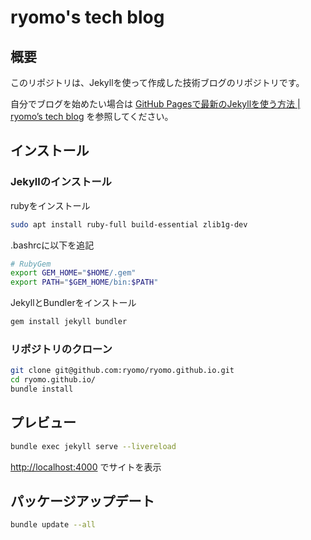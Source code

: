 # ryomo's tech blog

## 概要

このリポジトリは、Jekyllを使って作成した技術ブログのリポジトリです。

自分でブログを始めたい場合は [GitHub Pagesで最新のJekyllを使う方法 | ryomo’s tech blog](https://ryomo.github.io/notes/jekyll-github-pages) を参照してください。

## インストール

### Jekyllのインストール

rubyをインストール

```sh
sudo apt install ruby-full build-essential zlib1g-dev
```

.bashrcに以下を追記

```sh
# RubyGem
export GEM_HOME="$HOME/.gem"
export PATH="$GEM_HOME/bin:$PATH"
```

JekyllとBundlerをインストール

```sh
gem install jekyll bundler
```

### リポジトリのクローン

```sh
git clone git@github.com:ryomo/ryomo.github.io.git
cd ryomo.github.io/
bundle install
```

## プレビュー

```sh
bundle exec jekyll serve --livereload
```

<http://localhost:4000> でサイトを表示

## パッケージアップデート

```sh
bundle update --all
```
